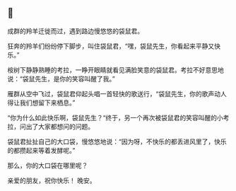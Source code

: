 
## 🥰
  成群的羚羊迁徙而过，遇到路边慢悠悠的袋鼠君。

  狂奔的羚羊们纷纷停下脚步，叫住袋鼠君，“嘿，袋鼠先生，你看起来平静又快乐。”
  
  桉树下静静熟睡的考拉，一睁开眼睛就看见满脸笑意的袋鼠君。考拉不好意思地说：“袋鼠先生，是你的笑容叫醒了我。”

  雁群从空中飞过，袋鼠君仰起头唱一首轻快的歌送行，“袋鼠先生，你的歌声动人得让我们想留下来栖息。”

  “你为什么如此快乐啊，袋鼠先生？“终于，另一个再次被袋鼠君的笑容叫醒的小考拉，问出了大家都想问的问题。

  袋鼠君扯扯自己的大口袋，慢悠悠地说：“因为呀，不快乐的都丢进风里了，快乐的都攒起来等着发酵呢。”

那么，你的大口袋在哪里呢？

亲爱的朋友，祝你快乐！ 
晚安。